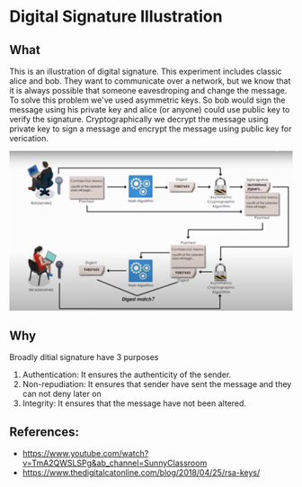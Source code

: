 # Digital Signature Illustration

## What
This is an illustration of digital signature. This experiment includes classic alice and bob.
They want to communicate over a network, but we know that it is always possible that someone eavesdroping and change the message. To solve this problem we've used asymmetric keys. So bob would sign the message using his private key and alice (or anyone) could use public key to verify the signature.
Cryptographically we decrypt the message using private key to sign a message and encrypt the message using public key for verication.

![Digital Signature Illustration](assets/digital_signature_illustration.png)

## Why
Broadly ditial signature have 3 purposes
1. Authentication: It ensures the authenticity of the sender.
2. Non-repudiation: It ensures that sender have sent the message and they can not deny later on
3. Integrity: It ensures that the message have not been altered.

## References:
* https://www.youtube.com/watch?v=TmA2QWSLSPg&ab_channel=SunnyClassroom
* https://www.thedigitalcatonline.com/blog/2018/04/25/rsa-keys/

